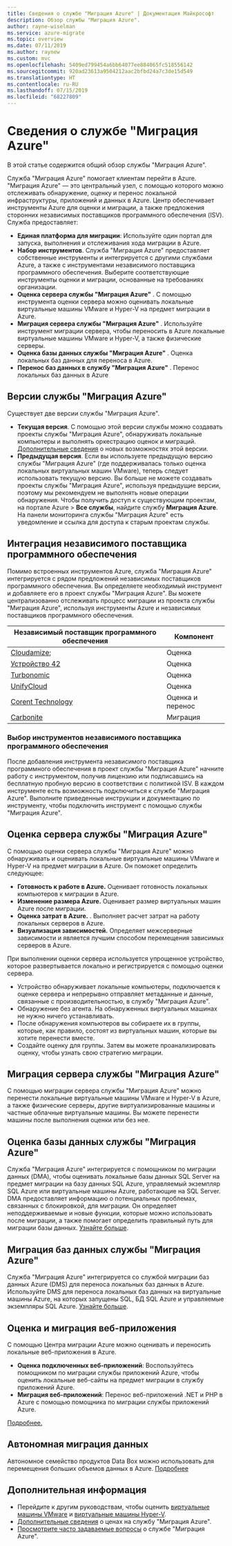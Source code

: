 ```yaml
---
title: Сведения о службе "Миграция Azure" | Документация Майкрософт
description: Обзор службы "Миграция Azure".
author: rayne-wiselman
ms.service: azure-migrate
ms.topic: overview
ms.date: 07/11/2019
ms.author: raynew
ms.custom: mvc
ms.openlocfilehash: 5409ed799454a6bb64077ee884065fc518556142
ms.sourcegitcommit: 920ad23613a9504212aac2bfbd24a7c3de15d549
ms.translationtype: HT
ms.contentlocale: ru-RU
ms.lasthandoff: 07/15/2019
ms.locfileid: "68227809"
---
```

# <a name="about-azure-migrate"></a>Сведения о службе "Миграция Azure"

В этой статье содержится общий обзор службы "Миграция Azure".

Служба "Миграция Azure" помогает клиентам перейти в Azure. "Миграция Azure" — это центральный узел, с помощью которого можно отслеживать обнаружение, оценку и перенос локальной инфраструктуры, приложений и данных в Azure. Центр обеспечивает инструменты Azure для оценки и миграции, а также предложения сторонних независимых поставщиков программного обеспечения (ISV). Служба предоставляет:

- **Единая платформа для миграции**: Используйте один портал для запуска, выполнения и отслеживания хода миграции в Azure.
- **Набор инструментов**. Служба "Миграция Azure" предоставляет собственные инструменты и интегрируется с другими службами Azure, а также с инструментами независимого поставщика программного обеспечения. Выберите соответствующие инструменты оценки и миграции, основанные на требованиях организации. 
- **Оценка сервера службы "Миграция Azure"** . С помощью инструмента оценки сервера можно оценивать локальные виртуальные машины VMware и Hyper-V на предмет миграции в Azure.
- **Миграция сервера службы "Миграция Azure"** . Используйте инструмент миграции сервера, чтобы переносить в Azure локальные виртуальные машины VMware и Hyper-V, а также физические серверы.
- **Оценка базы данных службы "Миграция Azure"** . Оценка локальных баз данных для переноса в Azure.
- **Перенос баз данных в службу "Миграция Azure"** . Перенос локальных баз данных в Azure


## <a name="azure-migrate-versions"></a>Версии службы "Миграция Azure"

Существует две версии службы "Миграция Azure".

- **Текущая версия**. С помощью этой версии службы можно создавать проекты службы "Миграция Azure", обнаруживать локальные компьютеры и выполнять оркестрацию оценок и миграций. [Дополнительные сведения](whats-new.md) о новых возможностях этой версии.
- **Предыдущая версия**. Если вы используете предыдущую версию службы "Миграция Azure" (где поддерживалась только оценка локальных виртуальных машин VMware), теперь следует использовать текущую версию. Вы больше не можете создавать проекты службы "Миграция Azure", используя предыдущие версии, поэтому мы рекомендуем не выполнять новые операции обнаружения. Чтобы получить доступ к существующим проектам, на портале Azure > **Все службы**, найдите службу **Миграция Azure**. На панели мониторинга службы "Миграция Azure" есть уведомление и ссылка для доступа к старым проектам службы.

## <a name="isv-integration"></a>Интеграция независимого поставщика программного обеспечения

Помимо встроенных инструментов Azure, служба "Миграция Azure" интегрируется с рядом предложений независимых поставщиков программного обеспечения. Вы определяете необходимый инструмент и добавляете его в проект службы "Миграция Azure". Вы можете централизованно отслеживать процесс миграции из проекта службы "Миграция Azure", используя инструменты Azure и независимых поставщиков программного обеспечения.

**Независимый поставщик программного обеспечения** | **Компонент**
--- | ---
[Cloudamize](https://www.cloudamize.com/platform); | Оценка
[Устройство 42](https://docs.device42.com/) | Оценка
[Turbonomic](https://learn.turbonomic.com/azure-migrate-portal-free-trial) | Оценка
[UnifyCloud](https://www.cloudatlasinc.com/cloudrecon/) | Оценка
[Corent Technology](https://www.corenttech.com/AzureMigrate/) | Оценка и перенос
[Carbonite](https://www.carbonite.com/globalassets/files/datasheets/carb-migrate4azure-microsoft-ds.pdf) | Миграция

### <a name="selecting-an-isv-tool"></a>Выбор инструментов независимого поставщика программного обеспечения

После добавления инструмента независимого поставщика программного обеспечения в проект службы "Миграция Azure" начните работу с инструментом, получив лицензию или подписавшись на бесплатную пробную версию в соответствии с политикой ISV. В каждом инструменте есть возможность подключиться к службе "Миграция Azure". Выполните приведенные инструкции и документацию по инструменту, чтобы подключить инструмент с помощью службы "Миграция Azure".

## <a name="azure-migrate-server-assessment"></a>Оценка сервера службы "Миграция Azure"

С помощью оценки сервера службы "Миграция Azure" можно обнаруживать и оценивать локальные виртуальные машины VMware и Hyper-V на предмет миграции в Azure. Он поможет определить следующее:

- **Готовность к работе в Azure.** Оценивает готовность локальных компьютеров к миграции в Azure.
- **Изменение размера Azure.** Оценивает размер виртуальных машин Azure после миграции.
- **Оценка затрат в Azure.** . Выполняет расчет затрат на работу локальных серверов в Azure.
- **Визуализация зависимостей.**  Определяет межсерверные зависимости и является лучшим способом перемещения зависимых серверов в Azure. 

При выполнении оценки сервера используется упрощенное устройство, которое развертывается локально и регистрируется с помощью оценки сервера.

- Устройство обнаруживает локальные компьютеры, подключается к оценке сервера и непрерывно отправляет метаданные и данные, связанные с производительностью, в службу "Миграция Azure".
- Обнаружение без агента. На обнаруженных виртуальных машинах не нужно ничего устанавливать.
- После обнаружения компьютеров вы собираете их в группы, которые, как правило, состоят из виртуальных машин, которые вы хотите перенести вместе.
- Создайте оценку для группы. Затем вы можете проанализировать оценку, чтобы узнать свою стратегию миграции.

## <a name="azure-migrate-server-migration"></a>Миграция сервера службы "Миграция Azure"

С помощью миграции сервера службы "Миграция Azure" можно перенести локальные виртуальные машины VMware и Hyper-V в Azure, а также физические серверы, другие виртуализированные машины и частные облачные виртуальные машины. Вы можете перенести машины после выполнения оценки или без нее. 

## <a name="azure-migrate-database-assessment"></a>Оценка базы данных службы "Миграция Azure"

Служба "Миграция Azure" интегрируется с помощником по миграции данных (DMA), чтобы оценивать локальные базы данных SQL Server на предмет миграции на базу данных SQL Azure, управляемый экземпляр SQL Azure или виртуальные машины Azure, работающие на SQL Server. DMA предоставляет информацию о потенциальных проблемах, связанных с блокировкой, для миграции. Он определяет неподдерживаемые и новые функции, которые можно использовать после миграции, а также помогает определить правильный путь для миграции базы данных. [Узнайте больше](https://docs.microsoft.com/sql/dma/dma-overview?view=sql-server-2017).


## <a name="azure-migrate-database-migration"></a>Миграция баз данных службы "Миграция Azure"

Служба "Миграция Azure" интегрируется со службой миграции баз данных Azure (DMS) для переноса локальных баз данных в Azure. Используйте DMS для переноса локальных баз данных на виртуальные машины Azure, на которых запущены SQL, БД SQL Azure и управляемые экземпляры SQL Azure. [Узнайте больше](https://docs.microsoft.com/azure/dms/dms-overview).

## <a name="web-app-assessment-and-migration"></a>Оценка и миграция веб-приложения

С помощью Центра миграции Azure можно оценивать и переносить локальные веб-приложения в Azure.

- **Оценка подключенных веб-приложений**: Воспользуйтесь помощником по миграции службы приложений Azure, чтобы оценить локальные веб-сайты на предмет миграции в службу приложений Azure.
- **Миграция веб-приложений**: Перенос веб-приложений .NET и PHP в Azure с помощью помощника по миграции службы приложений Azure.

[Подробнее.](https://appmigration.microsoft.com/)

## <a name="offline-data-migration"></a>Автономная миграция данных

Автономное семейство продуктов Data Box можно использовать для перемещения больших объемов данных в Azure. [Подробнее](https://docs.microsoft.com/azure/databox/)

## <a name="next-steps"></a>Дополнительная информация

- Перейдите к другим руководствам, чтобы оценить [виртуальные машины VMware](tutorial-assess-vmware.md) и [виртуальные машины Hyper-V](tutorial-assess-hyper-v.md).
- [Дополнительные сведения](https://azure.microsoft.com/pricing/details/azure-migrate/) о ценах на службу "Миграция Azure".
- [Просмотрите часто задаваемые вопросы](resources-faq.md) о службе "Миграция Azure".
